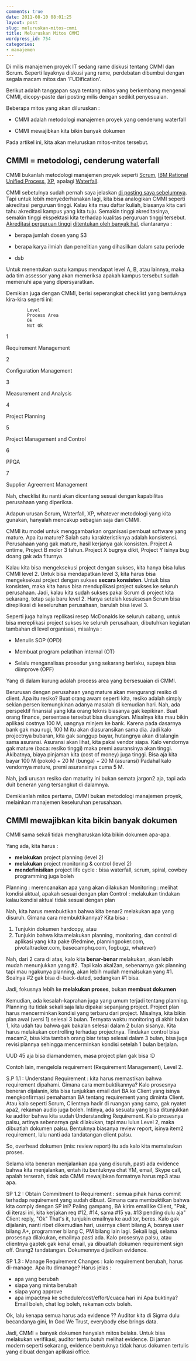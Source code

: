 ```yaml
---
comments: true
date: 2011-08-10 08:01:25
layout: post
slug: meluruskan-mitos-cmmi
title: Meluruskan Mitos CMMI
wordpress_id: 754
categories:
- manajemen
---
```


Di milis manajemen proyek IT sedang rame diskusi tentang CMMI dan Scrum.
Seperti layaknya diskusi yang rame, perdebatan dibumbui dengan segala macam mitos dan 'FUDification'.

Berikut adalah tanggapan saya tentang mitos yang berkembang mengenai CMMI, dicopy-paste dari posting milis dengan sedikit penyesuaian.

Beberapa mitos yang akan diluruskan :



    
  * CMMI adalah metodologi manajemen proyek yang cenderung waterfall

    
  * CMMI mewajibkan kita bikin banyak dokumen



Pada artikel ini, kita akan meluruskan mitos-mitos tersebut.




## CMMI = metodologi, cenderung waterfall



CMMI bukanlah metodologi manajemen proyek seperti
[Scrum](http://en.wikipedia.org/wiki/Scrum_(development)), [IBM Rational Unified Process](http://en.wikipedia.org/wiki/IBM_Rational_Unified_Process), [XP](http://en.wikipedia.org/wiki/Extreme_Programming), apalagi [Waterfall](http://en.wikipedia.org/wiki/Waterfall_model).

CMMI sebetulnya sudah pernah saya jelaskan [di posting saya sebelumnya](http://endy.artivisi.com/blog/manajemen/apa-itu-cmmi/).
Tapi untuk lebih menyederhanakan lagi, kita bisa analogikan CMMI seperti akreditasi perguruan tinggi.
Kalau kita mau daftar kuliah, biasanya kita cari tahu akreditasi kampus yang kita tuju.
Semakin tinggi akreditasinya, semakin tinggi ekspektasi kita terhadap kualitas perguruan tinggi tersebut.
[Akreditasi perguruan tinggi](http://ban-pt.kemdiknas.go.id/) [ditentukan oleh banyak hal](http://ban-pt.kemdiknas.go.id/index.php?option=com_content&view=article&id=57&Itemid=63&lang=in), diantaranya :



    
  * berapa jumlah dosen yang S3

    
  * berapa karya ilmiah dan penelitian yang dihasilkan dalam satu periode

    
  * dsb



Untuk menentukan suatu kampus mendapat level A, B, atau lainnya, maka ada tim assessor yang akan memeriksa apakah kampus tersebut sudah memenuhi apa yang dipersyaratkan.

Demikian juga dengan CMMI, berisi seperangkat checklist yang bentuknya kira-kira seperti ini:




    
        


            Level
            Process Area
            Ok
            Not Ok
        
    

    
        


            
1

            
Requirement Management

            

            

        
        


            
2

            
Configuration Management

            

            

        
        


            
3

            
Measurement and Analysis

            

            

        
        


            
4

            
Project Planning

            

            

        
        


            
5

            
Project Management and Control

            

            

        
        


            
6

            
PPQA

            

            

        
        


            
7

            
Supplier Agreement Management

            

            

        
    


Nah, checklist itu nanti akan dicentang sesuai dengan kapabilitas perusahaan yang diperiksa.

Adapun urusan Scrum, Waterfall, XP, whatever metodologi yang kita gunakan,
hanyalah mencakup sebagian saja dari CMMI.

CMMI itu model untuk menggambarkan organisasi pembuat software yang mature. Apa itu mature? Salah satu karakteristiknya adalah konsistensi. Perusahaan yang gak mature, hasil kerjanya gak konsisten. Project A ontime, Project B molor 3 tahun. Project X bugnya dikit, Project Y isinya bug doang gak ada fiturnya.

Kalau kita bisa mengeksekusi project dengan sukses, kita hanya bisa lulus CMMI level 2.
Untuk bisa mendapatkan level 3, kita harus bisa mengeksekusi project dengan sukses **secara konsisten**.
Untuk bisa konsisten, maka kita harus bisa menduplikasi project sukses ke seluruh perusahaan.
Jadi, kalau kita sudah sukses pakai Scrum di project kita sekarang, tetap saja baru level 2.
Hanya setelah kesuksesan Scrum bisa direplikasi di keseluruhan perusahaan, barulah bisa level 3.

Seperti juga halnya replikasi resep McDonalds ke seluruh cabang, untuk bisa mereplikasi project sukses ke seluruh perusahaan,
dibutuhkan kegiatan tambahan di level organisasi, misalnya :



    
  * Menulis SOP (OPD)

    
  * Membuat program pelatihan internal (OT)

    
  * Selalu menganalisas prosedur yang sekarang berlaku, supaya bisa diimprove (OPF)



Yang di dalam kurung adalah process area yang bersesuaian di CMMI.

Berurusan dengan perusahaan yang mature akan mengurangi resiko di client.
Apa itu resiko?
Buat orang awam seperti kita, resiko adalah simply sekian persen
kemungkinan adanya masalah di kemudian hari.
Nah, ada perspektif finansial yang kita orang teknis biasanya gak kepikiran.
Buat orang finance, persentase tersebut bisa diuangkan.
Misalnya kita mau bikin aplikasi costnya 100 M, uangnya minjem ke bank.
Karena pada dasarnya bank gak mau rugi, 100 M itu akan diasuransikan sama dia.
Jadi kalo projectnya bubaran, kita gak sanggup bayar, hutangnya akan
ditalangin sama asuransi.
Asuransi akan lihat, kita pakai vendor siapa.
Kalo vendornya gak mature (baca: resiko tinggi) maka premi asuransinya
akan tinggi.
Akibatnya, biaya pinjaman kita (cost of money) juga tinggi.
Bisa aja kita bayar 100 M (pokok) + 20 M (bunga) + 20 M (asuransi)
Padahal kalo vendornya mature, premi asuransinya cuma 5 M.

Nah, jadi urusan resiko dan maturity ini bukan semata jargon2 aja,
tapi ada duit beneran yang tersangkut di dalamnya.

Demikianlah mitos pertama, CMMI bukan metodologi manajemen proyek, melainkan manajemen keseluruhan perusahaan.



## CMMI mewajibkan kita bikin banyak dokumen



CMMI sama sekali tidak mengharuskan kita bikin dokumen apa-apa.

Yang ada, kita harus :
- **melakukan** project planning (level 2)
- **melakukan** project monitoring & control (level 2)
- **mendefinisikan** project life cycle : bisa waterfall, scrum, spiral,
cowboy programming juga boleh

Planning : merencanakan apa yang akan dilakukan
Monitoring : melihat kondisi aktual, apakah sesuai dengan plan
Control : melakukan tindakan kalau kondisi aktual tidak sesuai dengan plan

Nah, kita harus membuktikan bahwa kita benar2 melakukan apa yang disuruh.
Gimana cara membuktikannya?
Kita bisa :
1. Tunjukin dokumen hardcopy, atau
2. Tunjukin bahwa kita melakukan planning, monitoring, dan control di
aplikasi yang kita pake (Redmine, planningpoker.com,
pivotaltracker.com, basecamphq.com, fogbugz, whatever)

Nah, dari 2 cara di atas, kalo kita **benar-benar** melakukan, akan
lebih mudah menunjukkan yang #2.
Tapi kalo akal2an, sebenarnya gak planning tapi mau ngakunya planning,
akan lebih mudah memalsukan yang #1.
Soalnya #2 gak bisa di-back-dated, sedangkan #1 bisa.

Jadi, fokusnya lebih ke **melakukan proses**, bukan **membuat dokumen**

Kemudian, ada kesalah-kaprahan juga yang umum terjadi tentang planning.
Planning itu tidak sekali saja lalu dipakai sepanjang project.
Project plan harus mencerminkan kondisi yang terbaru dari project.
Misalnya, kita bikin plan awal (versi 1) selesai 3 bulan.
Ternyata waktu monitoring di akhir bulan 1, kita udah tau bahwa gak
bakalan selesai dalam 2 bulan sisanya.
Kita harus melakukan controlling terhadap projectnya.
Tindakan control bisa macam2, bisa kita tambah orang biar tetap
selesai dalam 3 bulan,
bisa juga revisi plannya sehingga mencerminkan kondisi setelah 1 bulan berjalan.

UUD 45 aja bisa diamandemen, masa project plan gak bisa :D

Contoh lain, mengelola requirement (Requirement Management), Level 2.

S.P 1.1 : Understand Requirement : kita harus memastikan bahwa
requirement dipahami.
Gimana cara membuktikannya?
Kalo prosesnya beneran dijalanin, kita bisa tunjukkan email dari BA ke
Client yang isinya
mengkonfirmasi pemahaman BA tentang requirement yang diminta Client.
Atau kalo seperti Scrum, Clientnya hadir di ruangan yang sama, gak
nyatet apa2, rekaman audio juga boleh.
Intinya, ada sesuatu yang bisa ditunjukkan ke auditor bahwa kita sudah
Understanding Requirement.
Kalo prosesnya palsu, artinya sebenarnya gak dilakukan, tapi mau lulus
Level 2, maka dibuatlah dokumen palsu.
Bentuknya biasanya review report, isinya item2 requirement, lalu nanti
ada tandatangan client palsu.

So, overhead dokumen (mis: review report) itu ada kalo kita memalsukan proses.

Selama kita beneran menjalankan apa yang disuruh, pasti ada evidence
bahwa kita menjalankan,
entah itu bentuknya chat YM, email, Skype call, apalah terserah, tidak
ada CMMI mewajibkan formatnya harus mp3 atau apa.

SP 1.2 : Obtain Commitment to Requirement : semua pihak harus commit
terhadap requirement yang sudah dibuat.
Gimana cara membuktikan bahwa kita comply dengan SP ini?
Paling gampang, BA kirim email ke Client, "Pak, di iterasi ini, kita
kerjakan req #12, #14, sama #15 ya. #13 pending dulu aja"
Client reply, "Ok"
That's it, tunjukin emailnya ke auditor, beres.
Kalo gak dijalanin, nanti ribet dikemudian hari, usernya client bilang
A, bosnya user bilang A+, programmer bilang C, PM bilang lain lagi.
Sekali lagi, selama prosesnya dilakukan, emailnya pasti ada.
Kalo prosesnya palsu, atau clientnya gaptek gak kenal email, ya
dibuatlah dokumen requirement sign off.
Orang2 tandatangan. Dokumennya dijadikan evidence.

SP 1.3 : Manage Requirement Changes : kalo requirement berubah, harus
di-manage.
Apa itu dimanage? Harus jelas :
- apa yang berubah
- siapa yang minta berubah
- siapa yang approve
- apa impactnya ke schedule/cost/effort/cuaca hari ini
Apa buktinya? Email boleh, chat log boleh, rekaman cctv boleh.

Ok, lalu kenapa semua harus ada evidence ??
Auditor kita di Sigma dulu becandanya gini,
In God We Trust, everybody else brings data.

Jadi, CMMI = banyak dokumen hanyalah mitos belaka. Untuk bisa melakukan verifikasi, auditor tentu butuh melihat evidence. Di jaman modern seperti sekarang, evidence bentuknya tidak harus dokumen tertulis yang dibuat dengan aplikasi office. 

